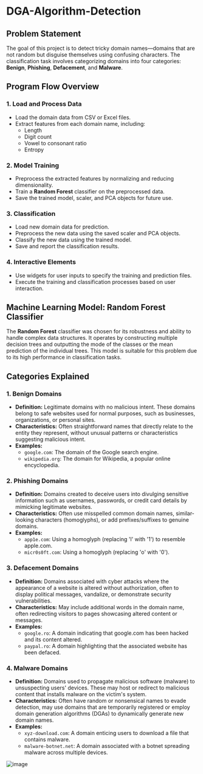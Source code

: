# DGA-Algorithm-Detection

## Problem Statement

The goal of this project is to detect tricky domain names—domains that are not random but disguise themselves using confusing characters. The classification task involves categorizing domains into four categories: **Benign**, **Phishing**, **Defacement**, and **Malware**.

## Program Flow Overview

### 1. Load and Process Data
- Load the domain data from CSV or Excel files.
- Extract features from each domain name, including:
  - Length
  - Digit count
  - Vowel to consonant ratio
  - Entropy

### 2. Model Training
- Preprocess the extracted features by normalizing and reducing dimensionality.
- Train a **Random Forest** classifier on the preprocessed data.
- Save the trained model, scaler, and PCA objects for future use.

### 3. Classification
- Load new domain data for prediction.
- Preprocess the new data using the saved scaler and PCA objects.
- Classify the new data using the trained model.
- Save and report the classification results.

### 4. Interactive Elements
- Use widgets for user inputs to specify the training and prediction files.
- Execute the training and classification processes based on user interaction.

## Machine Learning Model: Random Forest Classifier

The **Random Forest** classifier was chosen for its robustness and ability to handle complex data structures. It operates by constructing multiple decision trees and outputting the mode of the classes or the mean prediction of the individual trees. This model is suitable for this problem due to its high performance in classification tasks.

## Categories Explained

### 1. Benign Domains
- **Definition:** Legitimate domains with no malicious intent. These domains belong to safe websites used for normal purposes, such as businesses, organizations, or personal sites.
- **Characteristics:** Often straightforward names that directly relate to the entity they represent, without unusual patterns or characteristics suggesting malicious intent.
- **Examples:**
  - `google.com`: The domain of the Google search engine.
  - `wikipedia.org`: The domain for Wikipedia, a popular online encyclopedia.

### 2. Phishing Domains
- **Definition:** Domains created to deceive users into divulging sensitive information such as usernames, passwords, or credit card details by mimicking legitimate websites.
- **Characteristics:** Often use misspelled common domain names, similar-looking characters (homoglyphs), or add prefixes/suffixes to genuine domains.
- **Examples:**
  - `app1e.com`: Using a homoglyph (replacing 'l' with '1') to resemble apple.com.
  - `micr0s0ft.com`: Using a homoglyph (replacing 'o' with '0').

### 3. Defacement Domains
- **Definition:** Domains associated with cyber attacks where the appearance of a website is altered without authorization, often to display political messages, vandalize, or demonstrate security vulnerabilities.
- **Characteristics:** May include additional words in the domain name, often redirecting visitors to pages showcasing altered content or messages.
- **Examples:**
  - `google.ro`: A domain indicating that google.com has been hacked and its content altered.
  - `paypal.ro`: A domain highlighting that the associated website has been defaced.

### 4. Malware Domains
- **Definition:** Domains used to propagate malicious software (malware) to unsuspecting users' devices. These may host or redirect to malicious content that installs malware on the victim's system.
- **Characteristics:** Often have random or nonsensical names to evade detection, may use domains that are temporarily registered or employ domain generation algorithms (DGAs) to dynamically generate new domain names.
- **Examples:**
  - `xyz-download.com`: A domain enticing users to download a file that contains malware.
  - `malware-botnet.net`: A domain associated with a botnet spreading malware across multiple devices.

![image](https://github.com/user-attachments/assets/0e51ad04-49b8-4fa7-8f65-795bd27443a5)



